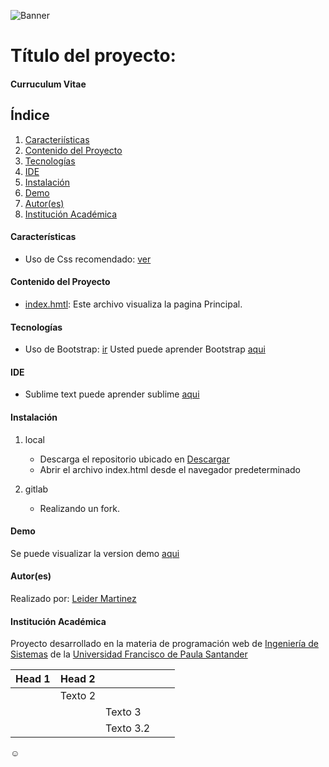 ![Banner](http://www.madarme.co/portada-web.png)
# Título del proyecto:

#### Curruculum Vitae 

## Índice
1. [Caracteriísticas](#características)
2. [Contenido del Proyecto](#contenido-del-proyecto)
3. [Tecnologías](#tecnologías)
4. [IDE](#ide)
5. [Instalación](#instalación)
6. [Demo](#demo)
7. [Autor(es)](#autores)
8. [Institución Académica](#institución-académica)

#### Características
- Uso de Css recomendado: [ver](https://gitlab.com/leiderMartinez/my-curriculum/-/tree/master/css)
#### Contenido del Proyecto
- [index.hmtl](https://gitlab.com/leiderMartinez/my-curriculum/-/blob/master/index.html): Este archivo visualiza la pagina Principal. 

#### Tecnologías
- Uso de Bootstrap: [ir](https://getbootstrap.com/)
  Usted puede aprender Bootstrap [aqui](https://www.youtube.com/watch?v=ZuOL_DoaG9k)
#### IDE
- Sublime text      puede aprender sublime [aqui](https://www.youtube.com/watch?v=F6XadtOjIek)
#### Instalación

1. local
    - Descarga el repositorio ubicado en [Descargar](https://gitlab.com/leiderMartinez/my-curriculum/)
    - Abrir el archivo index.html desde el navegador predeterminado  

2. gitlab
    - Realizando un fork. 
#### Demo
Se puede visualizar la version demo [aqui](https://leidermartinez.gitlab.io/my-curriculum/)

#### Autor(es)
Realizado por: [Leider Martinez](<leideryesidmm@ufps.edu.co>)
#### Institución Académica

Proyecto desarrollado en la materia de programación web de [Ingeniería de Sistemas](https://ingsistemas.cloud.ufps.edu.co/) de la [Universidad Francisco de Paula Santander](https://ww2.ufps.edu.co/)




| Head 1 | Head 2  |           |   |   |
|--------|---------|-----------|---|---|
|        | Texto 2 |           |   |   |
|        |         | Texto 3   |   |   |
|        |         | Texto 3.2 |   |   |

☺


